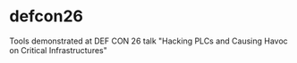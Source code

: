 # defcon26
Tools demonstrated at DEF CON 26 talk "Hacking PLCs and Causing Havoc on Critical Infrastructures"
